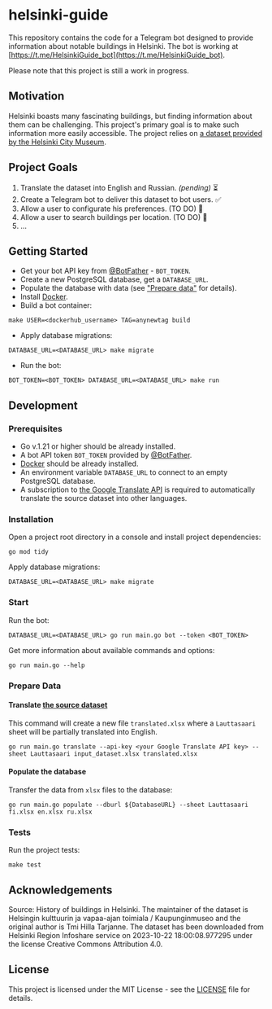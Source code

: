 # helsinki-guide
This repository contains the code for a Telegram bot designed to provide information about notable buildings in Helsinki. 
The bot is working at [https://t.me/HelsinkiGuide_bot](https://t.me/HelsinkiGuide_bot).

Please note that this project is still a work in progress.

## Motivation
Helsinki boasts many fascinating buildings, but finding information about them 
can be challenging. 
This project's primary goal is to make such information more easily accessible. 
The project relies on [a dataset provided by the Helsinki City Museum](https://hri.fi/data/en_GB/dataset/helsinkilaisten-rakennusten-historiatietoja).

## Project Goals
1. Translate the dataset into English and Russian. *(pending)* ⏳
2. Create a Telegram bot to deliver this dataset to bot users. ✅
3. Allow a user to configurate his preferences. (TO DO) 🏡
4. Allow a user to search buildings per location. (TO DO) 🏡
5. ...

## Getting Started
- Get your bot API key from [@BotFather](https://t.me/BotFather) - `BOT_TOKEN`.
- Create a new PostgreSQL database, get a `DATABASE_URL`.
- Populate the database with data (see ["Prepare data"](#prepare-data) for details).
- Install [Docker](https://docs.docker.com/engine/).
- Build a bot container: 
```shell
make USER=<dockerhub_username> TAG=anynewtag build
```
- Apply database migrations:
```shell
DATABASE_URL=<DATABASE_URL> make migrate
```
- Run the bot:
```shell
BOT_TOKEN=<BOT_TOKEN> DATABASE_URL=<DATABASE_URL> make run
```

## Development
### Prerequisites
- Go v.1.21 or higher should be already installed.
- A bot API token `BOT_TOKEN` provided by [@BotFather](https://t.me/BotFather).
- [Docker](https://docs.docker.com/engine/) should be already installed.
- An environment variable `DATABASE_URL` to connect to an empty PostgreSQL database.
- A subscription to [the Google Translate API](https://rapidapi.com/googlecloud/api/google-translate1/) 
is required to automatically translate the source dataset into other languages.

### Installation
Open a project root directory in a console and install project dependencies:
```shell
go mod tidy
```

Apply database migrations:
```shell
DATABASE_URL=<DATABASE_URL> make migrate
```

### Start

Run the bot:
```shell
DATABASE_URL=<DATABASE_URL> go run main.go bot --token <BOT_TOKEN>
```

Get more information about available commands and options:
```shell
go run main.go --help
```

### Prepare Data

#### Translate [the source dataset](https://hri.fi/data/en_GB/dataset/helsinkilaisten-rakennusten-historiatietoja)

This command will create a new file `translated.xlsx` where a `Lauttasaari`
sheet will be partially translated into English.
```shell
go run main.go translate --api-key <your Google Translate API key> --sheet Lauttasaari input_dataset.xlsx translated.xlsx
```

#### Populate the database

Transfer the data from `xlsx` files to the database:
```shell
go run main.go populate --dburl ${DatabaseURL} --sheet Lauttasaari fi.xlsx en.xlsx ru.xlsx
```

### Tests

Run the project tests: 
```shell
make test
```

## Acknowledgements
Source: History of buildings in Helsinki. The maintainer of the dataset is Helsingin kulttuurin ja vapaa-ajan toimiala / Kaupunginmuseo and the original author is Tmi Hilla Tarjanne. The dataset has been downloaded from Helsinki Region Infoshare service on 2023-10-22 18:00:08.977295 under the license Creative Commons Attribution 4.0. 

## License

This project is licensed under the MIT License - see the [LICENSE](LICENSE) file for details.
